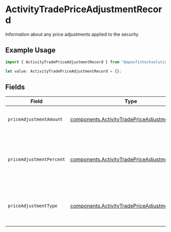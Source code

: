 # ActivityTradePriceAdjustmentRecord

Information about any price adjustments applied to the security

## Example Usage

```typescript
import { ActivityTradePriceAdjustmentRecord } from "@apexfintechsolutions/ascend-sdk/models/components";

let value: ActivityTradePriceAdjustmentRecord = {};
```

## Fields

| Field                                                                                                            | Type                                                                                                             | Required                                                                                                         | Description                                                                                                      | Example                                                                                                          |
| ---------------------------------------------------------------------------------------------------------------- | ---------------------------------------------------------------------------------------------------------------- | ---------------------------------------------------------------------------------------------------------------- | ---------------------------------------------------------------------------------------------------------------- | ---------------------------------------------------------------------------------------------------------------- |
| `priceAdjustmentAmount`                                                                                          | [components.ActivityTradePriceAdjustmentAmount](../../models/components/activitytradepriceadjustmentamount.md)   | :heavy_minus_sign:                                                                                               | Total monetary value of the price_adjustment                                                                     | {<br/>"value": "0.25"<br/>}                                                                                      |
| `priceAdjustmentPercent`                                                                                         | [components.ActivityTradePriceAdjustmentPercent](../../models/components/activitytradepriceadjustmentpercent.md) | :heavy_minus_sign:                                                                                               | The percent at which the price was adjusted. Expressed as a number from 0.00-100 (rounded to 2 decimals)         | {<br/>"value": "0.25"<br/>}                                                                                      |
| `priceAdjustmentType`                                                                                            | [components.ActivityTradePriceAdjustmentType](../../models/components/activitytradepriceadjustmenttype.md)       | :heavy_minus_sign:                                                                                               | The type of price adjustment being applied by the broker to the net price of the security                        | MARKUP                                                                                                           |